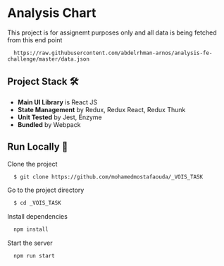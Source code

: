 
# Analysis Chart

This project is for assignemt purposes only and all data is being fetched from this end point 

```
  https://raw.githubusercontent.com/abdelrhman-arnos/analysis-fe-challenge/master/data.json
```


## Project Stack 🛠️

- **Main UI Library** is React JS 
- **State Management** by Redux, Redux React, Redux Thunk  
- **Unit Tested** by Jest, Enzyme
- **Bundled** by Webpack 


## Run Locally 🚀

Clone the project

```bash
  $ git clone https://github.com/mohamedmostafaouda/_VOIS_TASK
```

Go to the project directory

```bash
  $ cd _VOIS_TASK
```

Install dependencies

```bash
  npm install 
```

Start the server

```bash
  npm run start
```


